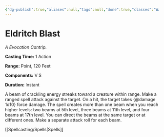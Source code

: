 ```yaml
---
{"dg-publish":true,"aliases":null,"tags":null,"done":true,"classes":"Warlock,","spellLevel":0,"school":"Evocation","source":"PHB","permalink":"/spells/eldritch-blast/","dgHomeLink":false,"dgPassFrontmatter":true}
---
```


# Eldritch Blast
*A Evocation Cantrip.*

**Casting Time:** 1 Action

**Range:** Point, 120 Feet

**Components:** V S 

**Duration:** Instant

A beam of crackling energy streaks toward a creature within range. Make a ranged spell attack against the target. On a hit, the target takes {@damage 1d10} force damage.
The spell creates more than one beam when you reach higher levels: two beams at 5th level, three beams at 11th level, and four beams at 17th level. You can direct the beams at the same target or at different ones. Make a separate attack roll for each beam.

[[Spellcasting/Spells|Spells]]